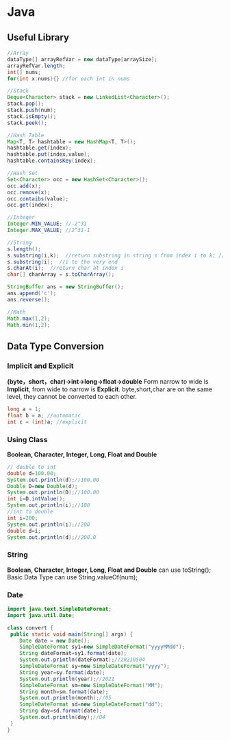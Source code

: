 # Java

## Useful Library

```Java
//Array
dataType[] arrayRefVar = new dataType[arraySize];
arrayRefVar.length;
int[] nums;
for(int x:nums){} //for each int in nums

//Stack
Deque<Character> stack = new LinkedList<Character>();
stack.pop();
stack.push(num);
stack.isEmpty();
stack.peek();

//Hash Table
Map<T, T> hashtable = new HashMap<T, T>();
hashtable.get(index);
hashtable.put(index,value);
hashtable.containsKey(index);

//Hash Set
Set<Character> occ = new HashSet<Character>();
occ.add(x);
occ.remove(x);
occ.contaibs(value);
occ.get(index);

//Integer
Integer.MIN_VALUE; //-2^31
Integer.MAX_VALUE; //2^31-1

//String
s.length();
s.substring(i,k);  //return substring in string s from index i to k; //not include i
s.substring(i);  //i to the very end
s.charAt(i);  //return char at index i
char[] charArray = s.toCharArray();

StringBuffer ans = new StringBuffer();
ans.append('c');
ans.reverse();

//Math
Math.max(1,2);
Math.min(1,2);
```

## Data Type Conversion

### Implicit and Explicit
**(byte，short，char)->int->long->float->double**
Form narrow to wide is **Implicit**, from wide to narrow is **Explicit**.
byte,short,char are on the same level, they cannot be converted to each other.
```Java
long a = 1;
float b = a; //automatic
int c = (int)a; //explicit
```

### Using Class
**Boolean, Character, Integer, Long, Float and Double**
```Java
// double to int
double d=100.00;
System.out.println(d);//100.00
Double D=new Double(d);
System.out.println(D);//100.00
int i=D.intValue();
System.out.println(i);//100
//int to double
int i=200;
System.out.println(i);//200
double d=i;
System.out.println(d);//200.0
```

### String
**Boolean, Character, Integer, Long, Float and Double** can use toString();
Basic Data Type can use String.valueOf(num);


### Date
```Java
import java.text.SimpleDateFormat;
import java.util.Date;

class convert {
 public static void main(String[] args) {
    Date date = new Date();
    SimpleDateFormat sy1=new SimpleDateFormat("yyyyMMdd");
    String dateFormat=sy1.format(date);
    System.out.println(dateFormat);//20210504
    SimpleDateFormat sy=new SimpleDateFormat("yyyy");
    String year=sy.format(date);
    System.out.println(year);//2021
    SimpleDateFormat sm=new SimpleDateFormat("MM");
    String month=sm.format(date);
    System.out.println(month);//05
    SimpleDateFormat sd=new SimpleDateFormat("dd");
    String day=sd.format(date);
    System.out.println(day);//04
 }
}   
```




